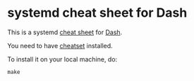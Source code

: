 # systemd cheat sheet for Dash

This is a systemd [cheat sheet][1] for [Dash][2].

You need to have [cheatset][3] installed.

To install it on your local machine, do:

	make

[1]: https://github.com/Kapeli/cheatsheets
[2]: https://kapeli.com/dash
[3]: https://github.com/Kapeli/cheatset

